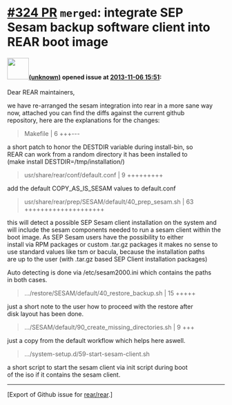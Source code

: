 [\#324 PR](https://github.com/rear/rear/pull/324) `merged`: integrate SEP Sesam backup software client into REAR boot image
===========================================================================================================================

#### <img src="(unknown)" width="50">[(unknown)]((unknown)) opened issue at [2013-11-06 15:51](https://github.com/rear/rear/pull/324):

Dear REAR maintainers,

we have re-arranged the sesam integration into rear in a more sane way  
now, attached you can find the diffs against the current github  
repository, here are the explanations for the changes:

> Makefile | 6 +++---

a short patch to honor the DESTDIR variable during install-bin, so  
REAR can work from a random directory it has been installed to  
(make install DESTDIR=/tmp/installation/)

> usr/share/rear/conf/default.conf | 9 +++++++++

add the default COPY\_AS\_IS\_SESAM values to default.conf

> usr/share/rear/prep/SESAM/default/40\_prep\_sesam.sh | 63
> ++++++++++++++++++++

this will detect a possible SEP Sesam client installation on the system
and will include the sesam components needed to run a sesam client
within the boot image. As SEP Sesam users have the possibility to
either  
install via RPM packages or custom .tar.gz packages it makes no sense
to  
use standard values like tsm or bacula, because the installation paths  
are up to the user (with .tar.gz based SEP Client installation packages)

Auto detecting is done via /etc/sesam2000.ini which contains the paths  
in both cases.

> .../restore/SESAM/default/40\_restore\_backup.sh | 15 +++++

just a short note to the user how to proceed with the restore after  
disk layout has been done.

> .../SESAM/default/90\_create\_missing\_directories.sh | 9 +++

just a copy from the default workflow which helps here aswell.

> .../system-setup.d/59-start-sesam-client.sh

a short script to start the sesam client via init script during boot  
of the iso if it contains the sesam client.

------------------------------------------------------------------------

\[Export of Github issue for
[rear/rear](https://github.com/rear/rear).\]
